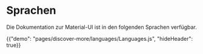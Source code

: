 # Sprachen

<p class="description">Die Dokumentation zur Material-UI ist in den folgenden Sprachen verfügbar.</p>

{{"demo": "pages/discover-more/languages/Languages.js", "hideHeader": true}}
